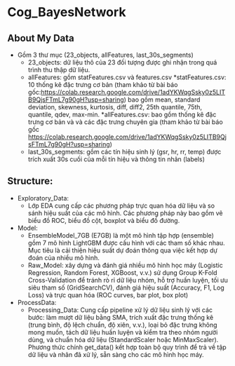 # Cog_BayesNetwork
## About My Data
- Gồm 3 thư mục (23_objects, allFeatures, last_30s_segments)
	+ 23_objects: dữ liệu thô của 23 đối tượng được ghi nhận trong quá trình thu thập dữ liệu.
	+ allFeatures: gồm statFeatures.csv và features.csv
		*statFeatures.csv: 10 thống kê đặc trưng cơ bản (tham khảo từ bài báo gốc:https://colab.research.google.com/drive/1adYKWqgSsky0z5LITB9QjsFTmL7g90gH?usp=sharing) bao gồm mean, standard deviation, skewness, kurtosis, diff, diff2, 25th quantile, 75th, quantile, qdev, max-min.
		*allFeatures.csv: bao gồm thống kê đặc trưng cơ bản và và các đặc trưng chuyên gia (tham khảo từ bài báo gốc https://colab.research.google.com/drive/1adYKWqgSsky0z5LITB9QjsFTmL7g90gH?usp=sharing)
	+ last_30s_segments: gồm các tín hiệu sinh lý (gsr, hr, rr, temp) được trích xuất 30s cuối của mỗi tín hiệu và thông tin nhãn (labels)
    
## Structure:
-  Exploratory_Data: 
    + Lớp EDA cung cấp các phương pháp trực quan hóa dữ liệu và so sánh hiệu suất của các mô hình. Các phương pháp này bao gồm vẽ biểu đồ ROC, biểu đồ cột, boxplot và biểu đồ đường.
- Model: 
    + EnsembleModel_7GB (E7GB) là một mô hình tập hợp (ensemble) gồm 7 mô hình LightGBM được cấu hình với các tham số khác nhau. Mục tiêu là cải thiện hiệu suất dự đoán thông qua việc kết hợp dự đoán của nhiều mô hình.
    + Raw_Model: xây dựng và đánh giá nhiều mô hình học máy (Logistic Regression, Random Forest, XGBoost, v.v.) sử dụng Group K-Fold Cross-Validation để tránh rò rỉ dữ liệu nhóm, hỗ trợ huấn luyện, tối ưu siêu tham số (GridSearchCV), đánh giá hiệu suất (Accuracy, F1, Log Loss) và trực quan hóa (ROC curves, bar plot, box plot)
- ProcessData:
    + Processing_Data: Cung cấp pipeline xử lý dữ liệu sinh lý với các bước: làm mượt dữ liệu bằng SMA, trích xuất đặc trưng thống kê (trung bình, độ lệch chuẩn, độ xiên, v.v.), loại bỏ đặc trưng không mong muốn, tách dữ liệu huấn luyện và kiểm tra theo nhóm người dùng, và chuẩn hóa dữ liệu (StandardScaler hoặc MinMaxScaler). Phương thức chính get_data() kết hợp toàn bộ quy trình để trả về tập dữ liệu và nhãn đã xử lý, sẵn sàng cho các mô hình học máy.
